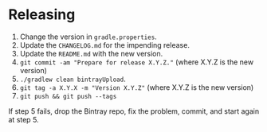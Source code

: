 # Releasing

 1. Change the version in `gradle.properties`.
 2. Update the `CHANGELOG.md` for the impending release.
 3. Update the `README.md` with the new version.
 4. `git commit -am "Prepare for release X.Y.Z."` (where X.Y.Z is the new version)
 5. `./gradlew clean bintrayUpload`.
 6. `git tag -a X.Y.X -m "Version X.Y.Z"` (where X.Y.Z is the new version)
 7. `git push && git push --tags`

If step 5 fails, drop the Bintray repo, fix the problem, commit, and start again at step 5.




